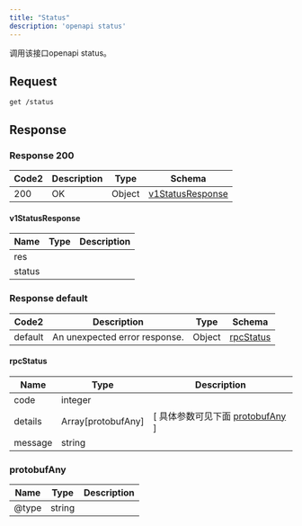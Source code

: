 ```yaml
---
title: "Status"
description: 'openapi status'
---
```



调用该接口openapi status。



## Request


```
get /status
```







## Response



### Response  200

 
| Code2 | Description | Type | Schema |
| ---- | ----------- | ------ | ------ |
| 200 | OK | Object | [v1StatusResponse](#v1StatusResponse) |

#### v1StatusResponse

| Name | Type | Description | 
| ---- | ---- | ----------- |     
| res |  |  |      
| status |  |  |   


  
     
   
     
 
 


 


### Response  default

 
| Code2 | Description | Type | Schema |
| ---- | ----------- | ------ | ------ |
| default | An unexpected error response. | Object | [rpcStatus](#rpcStatus) |

#### rpcStatus

| Name | Type | Description | 
| ---- | ---- | ----------- |     
| code | integer |  |          
| details | Array[protobufAny] |  [ 具体参数可见下面 [protobufAny](#protobufAny) ] |       
| message | string |  |   


  
     
   
       
         
### protobufAny
| Name | Type | Description | 
| ---- | ---- | ----------- |     
| @type | string |  |   


  
     
 
 


          
     
   
     
 
 


 


